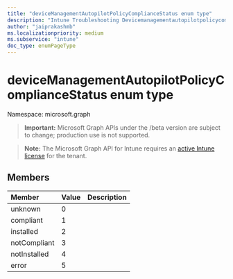 ```yaml
---
title: "deviceManagementAutopilotPolicyComplianceStatus enum type"
description: "Intune Troubleshooting Devicemanagementautopilotpolicycompliancestatus Resources ."
author: "jaiprakashmb"
ms.localizationpriority: medium
ms.subservice: "intune"
doc_type: enumPageType
---
```


# deviceManagementAutopilotPolicyComplianceStatus enum type

Namespace: microsoft.graph
> **Important:** Microsoft Graph APIs under the /beta version are subject to change; production use is not supported.

> **Note:** The Microsoft Graph API for Intune requires an [active Intune license](https://go.microsoft.com/fwlink/?linkid=839381) for the tenant.




## Members
|Member|Value|Description|
|:---|:---|:---|
|unknown|0||
|compliant|1||
|installed|2||
|notCompliant|3||
|notInstalled|4||
|error|5||

